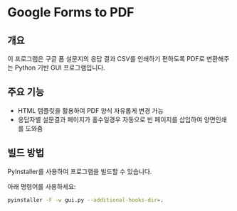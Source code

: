 # Google Forms to PDF

## 개요
이 프로그램은 구글 폼 설문지의 응답 결과 CSV를 인쇄하기 편하도록 PDF로 변환해주는 Python 기반 GUI 프로그램입니다.

## 주요 기능
- HTML 템플릿을 활용하여 PDF 양식 자유롭게 변경 가능
- 응답자별 설문결과 페이지가 홀수일경우 자동으로 빈 페이지를 삽입하여 양면인쇄를 도와줌

## 빌드 방법
PyInstaller를 사용하여 프로그램을 빌드할 수 있습니다.

아래 명령어를 사용하세요:
```bash
pyinstaller -F -w gui.py --additional-hooks-dir=.
```

